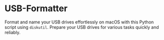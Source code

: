 # USB-Formatter
Format and name your USB drives effortlessly on macOS with this Python script using `diskutil`. Prepare your USB drives for various tasks quickly and reliably.

